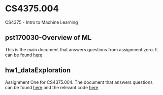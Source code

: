 # CS4375.004
 CS4375 - Intro to Machine Learning

## pst170030-Overview of ML
 This is the main document that answers questions from assignment zero. It can be found [here](pst170030-Overview_of_ML.pdf)

## hw1_dataExploration
 Assignment One for CS4375.004. The document that answers questions can be found [here](hw1_Data_Exploration.pdf) and the relevant code [here](hw1_dataExploration.cpp)

